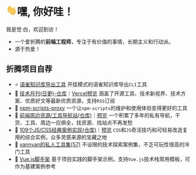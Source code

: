 <h1 align="left"><img src="https://raw.githubusercontent.com/vannvan/vannvan/main/Hi.gif" width="30px">嘿, 你好哇！</h1>

<!-- ![SVG Banners](https://svg-banners.vercel.app/api?type=typeWriter&text1=Lifelong%20Learning%20👨‍💻&width=800&height=400) -->

我是觉·白，欢迎到访！

- 一个爱折腾的<b>前端工程师</b>，专注于有价值的事情，长期主义和行动派。  
- 源于热爱！

## 折腾项目自荐

- ⭐️ [语雀知识库导出工具](https://github.com/vannvan/yuque-tools) 开挂模式的语雀知识库导出`CLI`工具  
- 🍗 [技术月刊(日更)-仓库](https://github.com/vannvan/front-end-monthly)｜[Vercel预览](https://front-end-monthly.vercel.app/) 涵盖了开源工具、技术新视界、技术方案、优质好文等最新优质资源，支持`RSS`订阅
- 👻  [npm-scripts-proxy](https://github.com/vannvan/npm-scripts-proxy) 一个让`npm-scripts`的维护和使用体验变得更好的工具
- 🌼 [前端周边资源/工具导航站(仓库)](https://github.com/vannvan/adoerww/tree/master/nav-refactor)｜[预览](https://wwnav.netlify.app/) 一个积累了多年的私有导航，干货、工具、周边一应俱全，找资源、找站点不再发愁
- 🚀 [109个JS/CSS经典案例实现(仓库)](https://github.com/vannvan/web-explore-demo)｜[预览](https://vannvan.github.io/web-explore-demo/) `CSS`和`JS`奇淫技巧和可轻易改造复用的综合实例，众多灵感来源的宝藏之地  
- 🎃 [vannvan的私人工具集(57)](https://github.com/vannvan/adoerww) 不设限的技术探索案例集，不乏可玩性很高的冷门工具
- 🔫 [Vue.js脚手架](https://github.com/vannvan/wwvue-cli) 基于项目实践的脚手架示例，支持`Vue.js`技术栈常用模板，可作为基建案例参考
<!-- - [Sukit CLI](https://github.com/vannvan/sukit-cli)`Sukit CLI`是一个前端开发命令行工具，旨在通过高拓展性的工具集灵活定义适配前端工程体系中所需的工具链...   -->

<!-- ## vannvan's秘密花园(戳👇图可入) -->
<!-- <a href="https://www.yuque.com/vannvan" target="_blank"><img src="https://p.ipic.vip/r894ol.png"></a> -->
<!-- SUN JUL 09 2023 07:23:25 GMT+0000 (COORDINATED UNIVERSAL TIME) -->
